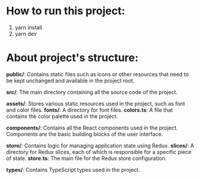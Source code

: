 # How to run this project:

1. yarn install
2. yarn dev

# About project's structure:

**public/**: Contains static files such as icons or other resources that need to be kept unchanged and available in the project root.

**src/**: The main directory containing all the source code of the project.

**assets/**: Stores various static resources used in the project, such as font and color files.
**fonts/**: A directory for font files.
**colors.ts**: A file that contains the color palette used in the project.

**components/**: Contains all the React components used in the project. Components are the basic building blocks of the user interface.

**store/**: Contains logic for managing application state using Redux.
**slices/**: A directory for Redux slices, each of which is responsible for a specific piece of state.
**store.ts**: The main file for the Redux store configuration.

**types/**: Contains TypeScript types used in the project.
